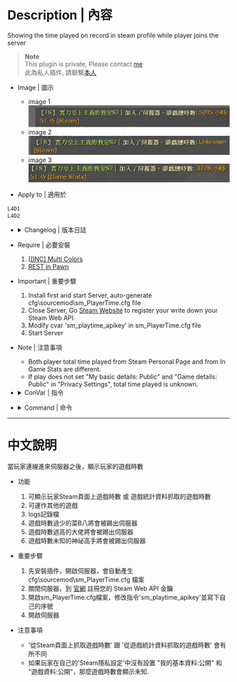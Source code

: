 # Description | 內容
Showing the time played on record in steam profile while player joins the server

> __Note__ <br/>
This plugin is private, Please contact [me](https://github.com/fbef0102/Game-Private_Plugin#私人插件列表-private-plugins-list)<br/>
此為私人插件, 請聯繫[本人](https://github.com/fbef0102/Game-Private_Plugin#私人插件列表-private-plugins-list)

* Image | 圖示
	* image 1
	<br/>![sm_PlayerTime_1](image/sm_PlayerTime_1.jpg)
	* image 2
	<br/>![sm_PlayerTime_2](image/sm_PlayerTime_2.jpg)
	* image 3
	<br/>![sm_PlayerTime_3](image/sm_PlayerTime_3.jpg)

* Apply to | 適用於
```
L4D1
L4D2
```

* <details><summary>Changelog | 版本日誌</summary>
	* v1.8
</details>

* Require | 必要安裝
	1. [[[INC] Multi Colors](https://forums.alliedmods.net/showthread.php?t=247770)
	2. [REST in Pawn](https://forums.alliedmods.net/showthread.php?t=298024)

* Important | 重要步驟
	1. Install first and start Server, auto-generate cfg\sourcemod\sm_PlayerTime.cfg file
	2. Close Server, Go [Steam Website](https://steamcommunity.com/dev/apikey) to register your write down your Steam Web API.
	3. Modify cvar 'sm_playtime_apikey' in sm_PlayerTime.cfg file
	4. Start Server 

* Note | 注意事項
	* Both player total time played from Steam Personal Page and from In Game Stats are different.
	* If play does not set "My basic details: Public" and "Game details: Public" in "Privacy Settings", total time played is unknown.

* <details><summary>ConVar | 指令</summary>

	* cfg/sourcemod/sm_PlayerTime.cfg
	```php
	// If 1, Announce the time played on record when player joins the server.
	sm_playtime_announce "1"

	// Steam developer web API key. (https://steamcommunity.com/dev/apikey)
	sm_playtime_apikey "XXXXXXXXXXXXXXXXXXXX"

	// Application ID of current game. HL2:DM (320), CS:S (240), CS:GO (730), TF2 (440), L4D (500), L4D2 (550)
	sm_playtime_appid "550"

	// Ban duration (Mins) (0=Permanent)
	sm_playtime_block_ban_time "1440"

	// Check and unblock players with these flags. (Empty = Everyone, -1: Nobody)
	sm_playtime_block_immue_flag "z"

	// Any player whose total time played on record is higher this value can not join the server. (Mins) (0=off)
	sm_playtime_block_long "0"

	// Any player whose total time played on record is below this value can not join the server. (Mins) (0=off)
	sm_playtime_block_short "6000"

	// Any player whose total time played on record is unknown can not join the server. (0=off)
	sm_playtime_block_unknown "0"

	// If 1, record to file. (Path: sourcemod/logs/PlayerTime.log)
	sm_playtime_log "1"

	// Get player time played from 0: Steam Personal Page, 1: In Game Stats.
	sm_playtime_method "0"
	```
</details>

* <details><summary>Command | 命令</summary>

	* **Check total time played of every player in game**
		```php
		sm_timedisplay
		```
</details>

- - - -
# 中文說明
當玩家連線進來伺服器之後，顯示玩家的遊戲時數

* 功能
	1. 可顯示玩家Steam頁面上遊戲時數 或 遊戲統計資料抓取的遊戲時數
	2. 可運作其他的遊戲
	3. logs記錄檔
	4. 遊戲時數過少的菜B八將會被踢出伺服器
	5. 遊戲時數過高的大佬將會被踢出伺服器
	6. 遊戲時數未知的神祕高手將會被踢出伺服器

* 重要步驟
	1. 先安裝插件，開啟伺服器，會自動產生　cfg\sourcemod\sm_PlayerTime.cfg 檔案
	2. 關閉伺服器，到 [官網](https://steamcommunity.com/dev/apikey) 註冊您的 Steam Web API 金鑰
	3. 開啟sm_PlayerTime.cfg檔案，修改指令'sm_playtime_apikey'並寫下自己的序號
	4. 開啟伺服器

* 注意事項
	* '從Steam頁面上抓取遊戲時數' 跟 '從遊戲統計資料抓取的遊戲時數' 會有所不同
	* 如果玩家在自己的'Steam隱私設定'中沒有設置 "我的基本資料:公開" 和 "遊戲資料:公開"，那麼遊戲時數會顯示未知.
